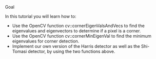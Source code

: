 Goal

In this tutorial you will learn how to:

* Use the OpenCV function cv::cornerEigenValsAndVecs to find the eigenvalues and eigenvectors to determine if a pixel is a corner.
* Use the OpenCV function cv::cornerMinEigenVal to find the minimum eigenvalues for corner detection.
* Implement our own version of the Harris detector as well as the Shi-Tomasi detector, by using the two functions above.